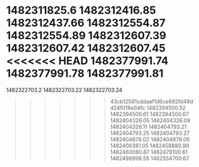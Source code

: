 1482311825.6
1482312416.85
1482312437.66
1482312554.87
1482312554.89
1482312607.39
1482312607.42
1482312607.45
<<<<<<< HEAD
1482377991.74
1482377991.78
1482377991.81
=======
1482322703.2
1482322703.22
1482322703.24
>>>>>>> 43cb12581cddaaf1d6ce692fd49dd24f018e04fc
1482394500.52
1482394500.61
1482394500.67
1482404326.05
1482404326.09
1482404326.11
1482404793.21
1482404793.25
1482404793.27
1482404878.02
1482404878.05
1482406381.05
1482458880.99
1482460080.87
1482479100.61
1482498998.55
1482554700.67
